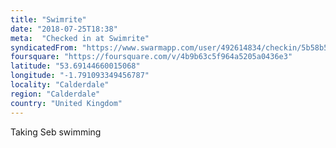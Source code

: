 ```yaml
---
title: "Swimrite"
date: "2018-07-25T18:38"
meta:  "Checked in at Swimrite"
syndicatedFrom: "https://www.swarmapp.com/user/492614834/checkin/5b58b5b0c66666002c00f9b5"
foursquare: "https://foursquare.com/v/4b9b63c5f964a5205a0436e3"
latitude: "53.69144660015068"
longitude: "-1.791093349456787"
locality: "Calderdale"
region: "Calderdale"
country: "United Kingdom"
---
```

Taking Seb swimming
